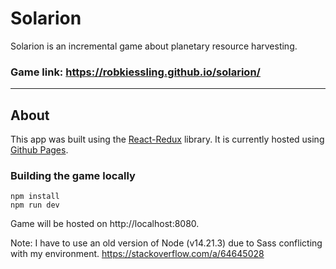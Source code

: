 # Solarion

Solarion is an incremental game about planetary resource harvesting.

### Game link: <https://robkiessling.github.io/solarion/>

---

## About

This app was built using the [React-Redux](https://react-redux.js.org/) library.
It is currently hosted using [Github Pages](https://pages.github.com/).

### Building the game locally

```
npm install
npm run dev
```

Game will be hosted on http://localhost:8080.

Note: I have to use an old version of Node (v14.21.3) due to Sass
conflicting with my environment. https://stackoverflow.com/a/64645028